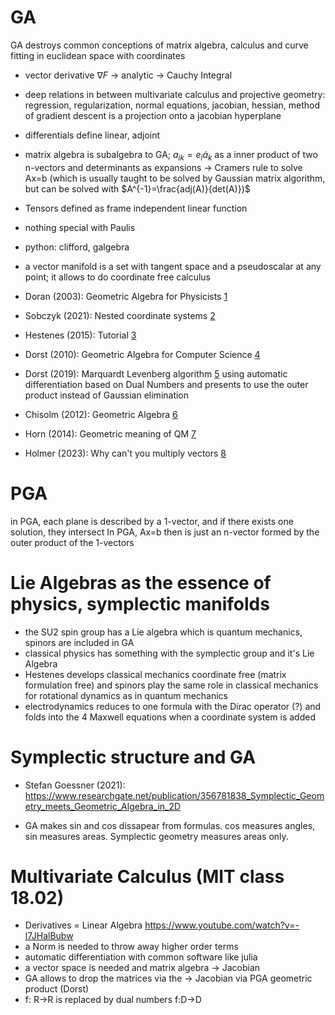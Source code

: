 # GA

GA destroys common conceptions of matrix algebra, calculus and curve fitting in euclidean space with coordinates

- vector derivative $\nabla F$ -> analytic -> Cauchy Integral
- deep relations in between multivariate calculus and projective geometry: regression, regularization, normal equations, jacobian, hessian, method of gradient descent is a projection onto a jacobian hyperplane
- differentials define linear, adjoint
- matrix algebra is subalgebra to GA; $a_{ik}=e_i \dot a_k$ as a inner product of two n-vectors and determinants as expansions -> Cramers rule to solve Ax=b (which is usually taught to be solved by Gaussian matrix algorithm, but can be solved with $A^{-1}=\frac{adj(A)}{det(A)})$
- Tensors defined as frame independent linear function
- nothing special with Paulis
- python: clifford, galgebra
- a vector manifold is a set with tangent space and a pseudoscalar at any point; it allows to do coordinate free calculus 


- Doran (2003): Geometric Algebra for Physicists [1](http://deferentialgeometry.org/papers/Doran,%20Lasenby%20-%20Geometric%20Algebra%20for%20Physicists%20(2003).pdf)
- Sobczyk (2021): Nested coordinate systems [2](https://arxiv.org/pdf/2101.00976.pdf)
- Hestenes (2015): Tutorial [3](https://www.youtube.com/watch?v=ItGlUbFBFfc)
- Dorst (2010): Geometric Algebra for Computer Science [4](https://cs.uwaterloo.ca/~smann/GA/someanswers.pdf)
- Dorst (2019): Marquardt Levenberg algorithm [5](https://www.researchgate.net/profile/Steven-De-Keninck/publication/333704791_Geometric_Algebra_Levenberg-Marquardt/links/60f6fff3fb568a7098c3c633/Geometric-Algebra-Levenberg-Marquardt.pdf) using automatic differentiation based on Dual Numbers and presents to use the outer product instead of Gaussian elimination
- Chisolm (2012): Geometric Algebra [6](https://arxiv.org/abs/1205.5935)
- Horn (2014): Geometric meaning of QM [7](https://iopscience.iop.org/article/10.1088/1742-6596/538/1/012010/pdf)
- Holmer (2023): Why can't you multiply vectors [8](https://www.youtube.com/watch?v=htYh-Tq7ZBI)



# PGA
in PGA, each plane is described by a 1-vector, and if there exists one solution, they intersect
In PGA, Ax=b then is just an n-vector formed by the outer product of the 1-vectors

# Lie Algebras as the essence of physics, symplectic manifolds

- the SU2 spin group has a Lie algebra which is quantum mechanics, spinors are included in GA
- classical physics has something with the symplectic group and it's Lie Algebra
- Hestenes develops classical mechanics coordinate free (matrix formulation free) and spinors play the same role in classical mechanics for rotational dynamics as in quantum mechanics
- electrodynamics reduces to one formula with the Dirac operator (?) and folds into the 4 Maxwell equations when a coordinate system is added

# Symplectic structure and GA
- Stefan Goessner (2021): https://www.researchgate.net/publication/356781838_Symplectic_Geometry_meets_Geometric_Algebra_in_2D

- GA makes sin and cos dissapear from formulas. cos measures angles, sin measures areas. Symplectic geometry measures areas only.

# Multivariate Calculus (MIT class 18.02)
- Derivatives = Linear Algebra https://www.youtube.com/watch?v=-l7JHalBubw
- a Norm is needed to throw away higher order terms
- automatic differentiation with common software like julia
- a vector space is needed and matrix algebra -> Jacobian
- GA allows to drop the matrices via the -> Jacobian via PGA geometric product (Dorst)
- f: R->R is replaced by dual numbers f:D->D
